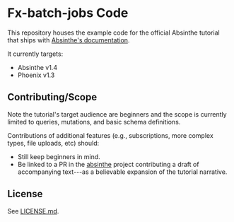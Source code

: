 # Fx-batch-jobs Code

This repository houses the example code for the official Absinthe tutorial
that ships with [Absinthe's documentation](https://hexdocs.pm/absinthe).

It currently targets:

- Absinthe v1.4
- Phoenix v1.3

## Contributing/Scope

Note the tutorial's target audience are beginners and the scope is
currently limited to queries, mutations, and basic schema definitions.

Contributions of additional features (e.g., subscriptions, more complex types, file uploads, etc)
should:

- Still keep beginners in mind.
- Be linked to a PR in the [absinthe](https://github.com/absinthe-graphql/absinthe) project
  contributing a draft of accompanying text---as a believable expansion of the tutorial
  narrative.

## License

See [LICENSE.md](./LICENSE.md).
